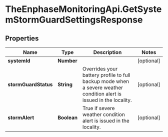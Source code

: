 # TheEnphaseMonitoringApi.GetSystemStormGuardSettingsResponse

## Properties

Name | Type | Description | Notes
------------ | ------------- | ------------- | -------------
**systemId** | **Number** |  | [optional] 
**stormGuardStatus** | **String** | Overrides your battery profile to full backup mode when a severe weather condition alert is issued in the locality. | [optional] 
**stormAlert** | **Boolean** | True if severe weather condition alert is issued in the locality. | [optional] 


